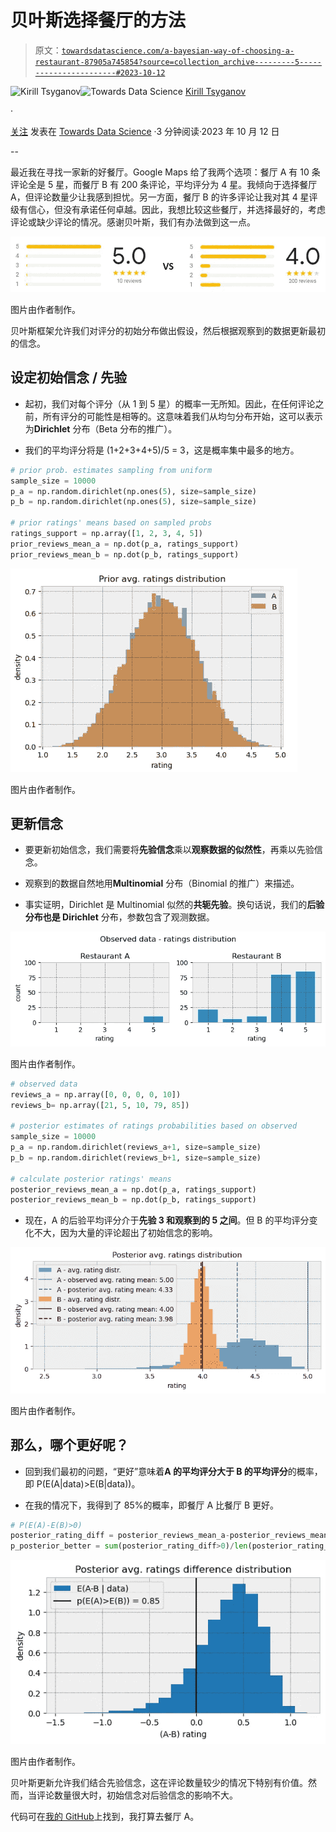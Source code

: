 # 贝叶斯选择餐厅的方法

> 原文：[`towardsdatascience.com/a-bayesian-way-of-choosing-a-restaurant-87905a745854?source=collection_archive---------5-----------------------#2023-10-12`](https://towardsdatascience.com/a-bayesian-way-of-choosing-a-restaurant-87905a745854?source=collection_archive---------5-----------------------#2023-10-12)

[](https://5why.medium.com/?source=post_page-----87905a745854--------------------------------)![Kirill Tsyganov](https://5why.medium.com/?source=post_page-----87905a745854--------------------------------)[](https://towardsdatascience.com/?source=post_page-----87905a745854--------------------------------)![Towards Data Science](https://towardsdatascience.com/?source=post_page-----87905a745854--------------------------------) [Kirill Tsyganov](https://5why.medium.com/?source=post_page-----87905a745854--------------------------------)

·

[关注](https://medium.com/m/signin?actionUrl=https%3A%2F%2Fmedium.com%2F_%2Fsubscribe%2Fuser%2Fad57bdbd9754&operation=register&redirect=https%3A%2F%2Ftowardsdatascience.com%2Fa-bayesian-way-of-choosing-a-restaurant-87905a745854&user=Kirill+Tsyganov&userId=ad57bdbd9754&source=post_page-ad57bdbd9754----87905a745854---------------------post_header-----------) 发表在 [Towards Data Science](https://towardsdatascience.com/?source=post_page-----87905a745854--------------------------------) ·3 分钟阅读·2023 年 10 月 12 日[](https://medium.com/m/signin?actionUrl=https%3A%2F%2Fmedium.com%2F_%2Fvote%2Ftowards-data-science%2F87905a745854&operation=register&redirect=https%3A%2F%2Ftowardsdatascience.com%2Fa-bayesian-way-of-choosing-a-restaurant-87905a745854&user=Kirill+Tsyganov&userId=ad57bdbd9754&source=-----87905a745854---------------------clap_footer-----------)

--

[](https://medium.com/m/signin?actionUrl=https%3A%2F%2Fmedium.com%2F_%2Fbookmark%2Fp%2F87905a745854&operation=register&redirect=https%3A%2F%2Ftowardsdatascience.com%2Fa-bayesian-way-of-choosing-a-restaurant-87905a745854&source=-----87905a745854---------------------bookmark_footer-----------)

最近我在寻找一家新的好餐厅。Google Maps 给了我两个选项：餐厅 A 有 10 条评论全是 5 星，而餐厅 B 有 200 条评论，平均评分为 4 星。我倾向于选择餐厅 A，但评论数量少让我感到担忧。另一方面，餐厅 B 的许多评论让我对其 4 星评级有信心，但没有承诺任何卓越。因此，我想比较这些餐厅，并选择最好的，考虑评论或缺少评论的情况。感谢贝叶斯，我们有办法做到这一点。

![](img/e306eaf4ab6d73bf22c1c73a73023f0b.png)

图片由作者制作。

贝叶斯框架允许我们对评分的初始分布做出假设，然后根据观察到的数据更新最初的信念。

## **设定初始信念 / 先验**

+   起初，我们对每个评分（从 1 到 5 星）的概率一无所知。因此，在任何评论之前，所有评分的可能性是相等的。这意味着我们从均匀分布开始，这可以表示为**Dirichlet** 分布（Beta 分布的推广）。

+   我们的平均评分将是 (1+2+3+4+5)/5 = 3，这是概率集中最多的地方。

```py
# prior prob. estimates sampling from uniform
sample_size = 10000
p_a = np.random.dirichlet(np.ones(5), size=sample_size)
p_b = np.random.dirichlet(np.ones(5), size=sample_size)

# prior ratings' means based on sampled probs
ratings_support = np.array([1, 2, 3, 4, 5])
prior_reviews_mean_a = np.dot(p_a, ratings_support)
prior_reviews_mean_b = np.dot(p_b, ratings_support)
```

![](img/29d7c20cc46584189adb11920e1c115f.png)

图片由作者制作。

## 更新信念

+   要更新初始信念，我们需要将**先验信念**乘以**观察数据的似然性**，再乘以先验信念。

+   观察到的数据自然地用**Multinomial** 分布（Binomial 的推广）来描述。

+   事实证明，Dirichlet 是 Multinomial 似然的**共轭先验**。换句话说，我们的**后验分布也是 Dirichlet** 分布，参数包含了观测数据。

![](img/3efe17e0895746f8924ac4546b80868f.png)

图片由作者制作。

```py
# observed data
reviews_a = np.array([0, 0, 0, 0, 10])
reviews_b= np.array([21, 5, 10, 79, 85])

# posterior estimates of ratings probabilities based on observed
sample_size = 10000
p_a = np.random.dirichlet(reviews_a+1, size=sample_size)
p_b = np.random.dirichlet(reviews_b+1, size=sample_size)

# calculate posterior ratings' means
posterior_reviews_mean_a = np.dot(p_a, ratings_support)
posterior_reviews_mean_b = np.dot(p_b, ratings_support)
```

+   现在，A 的后验平均评分介于**先验 3 和观察到的 5 之间**。但 B 的平均评分变化不大，因为大量的评论超出了初始信念的影响。

![](img/54add7a0439835424879234e30891ed8.png)

图片由作者制作。

## 那么，哪个更好呢？

+   回到我们最初的问题，“更好”意味着**A 的平均评分大于 B 的平均评分**的概率，即 P(E(A|data)>E(B|data))。

+   在我的情况下，我得到了 85%的概率，即餐厅 A 比餐厅 B 更好。

```py
# P(E(A)-E(B)>0)
posterior_rating_diff = posterior_reviews_mean_a-posterior_reviews_mean_b
p_posterior_better = sum(posterior_rating_diff>0)/len(posterior_rating_diff)
```

![](img/a1bb98cbb307aad650137ec4267dd2d1.png)

图片由作者制作。

贝叶斯更新允许我们结合先验信念，这在评论数量较少的情况下特别有价值。然而，当评论数量很大时，初始信念对后验信念的影响不大。

代码可在[我的 GitHub](https://github.com/uselessskills/back-of-the-envelope/blob/eb487cfd1a577518e24af478081af68f95c6db30/rating_uncertainty.ipynb)上找到，我打算去餐厅 A。

